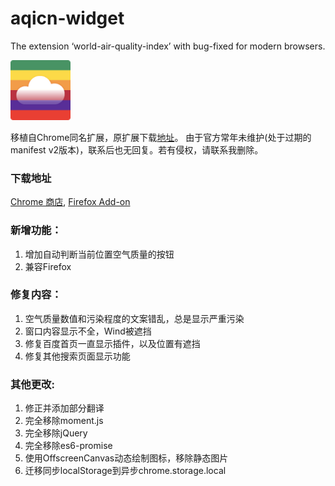 # aqicn-widget

The extension ‘world-air-quality-index’ with bug-fixed for modern browsers.

<img src="img/aqicn.128.png" width=96 >

移植自Chrome同名扩展，原扩展下载[地址](https://chromewebstore.google.com/detail/hhhfnanaabgcafkmlplbifbhknnbmidl)。
由于官方常年未维护(处于过期的manifest v2版本)，联系后也无回复。若有侵权，请联系我删除。

### 下载地址

[Chrome 商店](https://chromewebstore.google.com/detail/ggogokejhhpnbpbgaajaillhlfhghhmp),
[Firefox Add-on](https://addons.mozilla.org/zh-CN/firefox/addon/world-air-quality-index-fork)

<!-- ，[Edge商店](https://microsoftedge.microsoft.com/addons/detail/jijkhdficgnnikdijnkienfnmfbolmpb) -->

### 新增功能：

1. 增加自动判断当前位置空气质量的按钮
2. 兼容Firefox

### 修复内容：

1. 空气质量数值和污染程度的文案错乱，总是显示严重污染
2. 窗口内容显示不全，Wind被遮挡
3. 修复百度首页一直显示插件，以及位置有遮挡
4. 修复其他搜索页面显示功能

### 其他更改:

1. 修正并添加部分翻译
2. 完全移除moment.js
3. 完全移除jQuery
4. 完全移除es6-promise
5. 使用OffscreenCanvas动态绘制图标，移除静态图片
6. 迁移同步localStorage到异步chrome.storage.local
